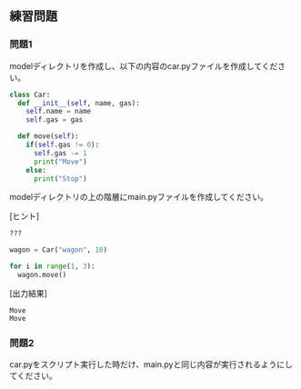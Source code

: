 ## 練習問題
### 問題1
modelディレクトリを作成し、以下の内容のcar.pyファイルを作成してください。

```python
class Car:
  def __init__(self, name, gas):
    self.name = name
    self.gas = gas

  def move(self):
    if(self.gas != 0):
      self.gas -= 1
      print("Move")
    else:
      print("Stop")
```

modelディレクトリの上の階層にmain.pyファイルを作成してください。

[ヒント]

```python
???

wagon = Car("wagon", 10)

for i in range(1, 3):
  wagon.move()
```

[出力結果]

```
Move
Move
```

### 問題2
car.pyをスクリプト実行した時だけ、main.pyと同じ内容が実行されるようにしてください。
